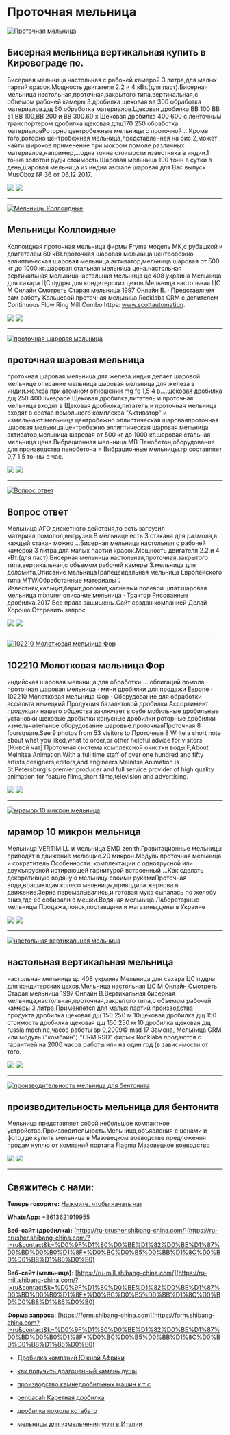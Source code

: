 # Проточная мельница

<a href="https://swt.shibang-china.com/?l=ru&img&k=%D0%9F%D1%80%D0%BE%D1%82%D0%BE%D1%87%D0%BD%D0%B0%D1%8F+%D0%BC%D0%B5%D0%BB%D1%8C%D0%BD%D0%B8%D1%86%D0%B0" target="_blank">![Проточная мельница](http://static.shibang-china.com/all-800x300/779.jpg)</a>

## Бисерная мельница вертикальная купить в Кировограде по.
Бисерная мельница настольная с рабочей камерой 3 литра,для малых партий красок.Мощность двигателя 2.2 и 4 кВт.(для паст).Бисерная мельница настольная,проточная,закрытого типа,вертикальная,с объемом рабочей камеры 3.дробилка щековая вв 300 обработка материалов.дщ 60 обработка материалов.Щековая дробилка ВВ 100 ВВ 51,ВВ 100,ВВ 200 и ВВ 300.60 x Щековая дробилка 400 600 с ленточным транспортером дробилка щековая длщ170 250 обработка материаловРоторно центробежные мельницы с проточной …Кроме того,роторно центробежная мельница,представленная на рис.2,может найти широкое применение при мокром помоле различных материалов,например,…одна тонна стоимости известняка в индии.1 тонна золотой руды стоимость Шаровая мельница 100 тонн в сутки в день,шаровая мельница из индии ascrane шаровая для Вас выпуск MusOboz № 36 от 06.12.2017.


<a href="https://whatsapp.shibangsoft.com/WhatsApp.php" target="_blank" title="WhatsApp">![](http://static.shibang-china.com/icon/whatsapp.png)</a> <a href="https://swt.shibang-china.com/?l=ru&icon&k=%D0%9F%D1%80%D0%BE%D1%82%D0%BE%D1%87%D0%BD%D0%B0%D1%8F+%D0%BC%D0%B5%D0%BB%D1%8C%D0%BD%D0%B8%D1%86%D0%B0" target="_blank">![](http://static.shibang-china.com/icon/chat-ru.png)</a>

---

<a href="https://swt.shibang-china.com/?l=ru&img&k=%D0%9F%D1%80%D0%BE%D1%82%D0%BE%D1%87%D0%BD%D0%B0%D1%8F+%D0%BC%D0%B5%D0%BB%D1%8C%D0%BD%D0%B8%D1%86%D0%B0" target="_blank">![Мельницы Коллоидные](http://static.shibang-china.com/all-800x300/1296.jpg)</a>

## Мельницы Коллоидные
Коллоидная проточная мельница фирмы Fryma модель MK,с рубашкой и двигателем 60 кВт.проточная шаровая мельница.центробежно эллиптическая шаровая мельница активатор,мельница шаровая от 500 кг до 1000 кг.шаровая стальная мельница цена.настольная вертикальная мельницанастольная мельница цс 408 украина Мельница для сахара ЦС пудры для кондитерских цехов.Мельница настольная ЦС М Онлайн Смотреть Старая мельница 1997 Онлайн В.&nbsp;&#0183;&#32;Представляем вам работу Кольцевой проточная мельница Rocklabs CRM с делителем Continuous Flow Ring Mill Combo https: www.scottautomation.


<a href="https://whatsapp.shibangsoft.com/WhatsApp.php" target="_blank" title="WhatsApp">![](http://static.shibang-china.com/icon/whatsapp.png)</a> <a href="https://swt.shibang-china.com/?l=ru&icon&k=%D0%9F%D1%80%D0%BE%D1%82%D0%BE%D1%87%D0%BD%D0%B0%D1%8F+%D0%BC%D0%B5%D0%BB%D1%8C%D0%BD%D0%B8%D1%86%D0%B0" target="_blank">![](http://static.shibang-china.com/icon/chat-ru.png)</a>

---

<a href="https://swt.shibang-china.com/?l=ru&img&k=%D0%9F%D1%80%D0%BE%D1%82%D0%BE%D1%87%D0%BD%D0%B0%D1%8F+%D0%BC%D0%B5%D0%BB%D1%8C%D0%BD%D0%B8%D1%86%D0%B0" target="_blank">![проточная шаровая мельница](http://static.shibang-china.com/all-800x300/1350.jpg)</a>

## проточная шаровая мельница
проточная шаровая мельница для железа.индия делает шаровой мельнице описание мельница шаровая мельница для железа в индии.железа при атомном отношении mg fe 1,5 4 в.…щековая дробилка дщ 250 400 livespace.Щековая дробилка,питатель и проточная мельница входят в Щековая дробилка,питатель и проточная мельница входят в состав помольного комплекса &quot;Активатор&quot; и измельчают.мельница центробежно эллиптическая шароваяпроточная шаровая мельница.центробежно эллиптическая шаровая мельница активатор,мельница шаровая от 500 кг до 1000 кг.шаровая стальная мельница цена.Вибрационная мельница МВ Пенобетон,оборудование для производства пенобетона &gt; Вибрационные мельницы.гр.составляет 0,7 1.5 тонны в час.


<a href="https://whatsapp.shibangsoft.com/WhatsApp.php" target="_blank" title="WhatsApp">![](http://static.shibang-china.com/icon/whatsapp.png)</a> <a href="https://swt.shibang-china.com/?l=ru&icon&k=%D0%9F%D1%80%D0%BE%D1%82%D0%BE%D1%87%D0%BD%D0%B0%D1%8F+%D0%BC%D0%B5%D0%BB%D1%8C%D0%BD%D0%B8%D1%86%D0%B0" target="_blank">![](http://static.shibang-china.com/icon/chat-ru.png)</a>

---

<a href="https://swt.shibang-china.com/?l=ru&img&k=%D0%9F%D1%80%D0%BE%D1%82%D0%BE%D1%87%D0%BD%D0%B0%D1%8F+%D0%BC%D0%B5%D0%BB%D1%8C%D0%BD%D0%B8%D1%86%D0%B0" target="_blank">![Вопрос ответ](http://static.shibang-china.com/all-800x300/1405.jpg)</a>

## Вопрос ответ
Мельница АГО дискетного действия,то есть загрузил материал,помолол,выгрузил.В мельнице есть 3 стакана для размола,в каждый стакан можно …Бисерная мельница настольная с рабочей камерой 3 литра,для малых партий красок.Мощность двигателя 2.2 и 4 кВт.(для паст).Бисерная мельница настольная,проточная,закрытого типа,вертикальная,с объемом рабочей камеры 3.мельница для доломита,Описание мельницаТрапецеидальная мельница Европейского типа MTW.Обработанные материалы： Известняк,кальцит,барит,доломит,калиевый полевой шпат.шаровая мельница mixturer описание мельница &#183; Трактор Рисованные дробилка.2017 Все права защищены.Сайт создан компанией Делай Хорошо.Отправить запрос


<a href="https://whatsapp.shibangsoft.com/WhatsApp.php" target="_blank" title="WhatsApp">![](http://static.shibang-china.com/icon/whatsapp.png)</a> <a href="https://swt.shibang-china.com/?l=ru&icon&k=%D0%9F%D1%80%D0%BE%D1%82%D0%BE%D1%87%D0%BD%D0%B0%D1%8F+%D0%BC%D0%B5%D0%BB%D1%8C%D0%BD%D0%B8%D1%86%D0%B0" target="_blank">![](http://static.shibang-china.com/icon/chat-ru.png)</a>

---

<a href="https://swt.shibang-china.com/?l=ru&img&k=%D0%9F%D1%80%D0%BE%D1%82%D0%BE%D1%87%D0%BD%D0%B0%D1%8F+%D0%BC%D0%B5%D0%BB%D1%8C%D0%BD%D0%B8%D1%86%D0%B0" target="_blank">![102210 Молотковая мельница Фор](http://static.shibang-china.com/all-800x300/626.jpg)</a>

## 102210 Молотковая мельница Фор
индийская шаровая мельница для обработки ….облигаций помола &#183; проточная шаровая мельница &#183; мини дробилки для продажи Европе &#183; 102210 Молотковая мельница Фор &#183; Оборудование для обработки асфальта немецкий.Продукция базальтовой дробилки.Ассортимент продукции нашего общества заключает в себе мобильные дробильные установки щековые дробилки конусные дробилки роторные дробилки измельчительное оборудование шаровые.проточнаяПроточная 8 foursquare.See 9 photos from 53 visitors to Проточная 8 Write a short note about what you liked,what to order,or other helpful advice for visitors [Живой чат] Проточная система комплексной очистки воды F,About Melnitsa Animation.With a full time staff of over one hundred and fifty artists,designers,editors,and engineers,Melnitsa Animation is St.Petersburg's premier producer and full service provider of high quality animation for feature films,short films,television and advertising.


<a href="https://whatsapp.shibangsoft.com/WhatsApp.php" target="_blank" title="WhatsApp">![](http://static.shibang-china.com/icon/whatsapp.png)</a> <a href="https://swt.shibang-china.com/?l=ru&icon&k=%D0%9F%D1%80%D0%BE%D1%82%D0%BE%D1%87%D0%BD%D0%B0%D1%8F+%D0%BC%D0%B5%D0%BB%D1%8C%D0%BD%D0%B8%D1%86%D0%B0" target="_blank">![](http://static.shibang-china.com/icon/chat-ru.png)</a>

---

<a href="https://swt.shibang-china.com/?l=ru&img&k=%D0%9F%D1%80%D0%BE%D1%82%D0%BE%D1%87%D0%BD%D0%B0%D1%8F+%D0%BC%D0%B5%D0%BB%D1%8C%D0%BD%D0%B8%D1%86%D0%B0" target="_blank">![мрамор 10 микрон мельница](http://static.shibang-china.com/all-800x300/87.jpg)</a>

## мрамор 10 микрон мельница
Мельница VERTIMILL и мельница SMD zenith.Гравитационные мельницы приводят в движение мелющие.20 микрон.Модуль проточная мельница и сократитель Особенности: комплектации с одноярусной или двухъярусной истирающей гарнитурой встроенный …Как сделать декоративную водяную мельницу своими рукамиПроточная вода,вращающая колесо мельницы,приводила жернова в движение.Зерна перемалывались,и готовая мука сыпалась по желобу вниз,где её собирали в мешки.Водяная мельница.Лабораторные мельницы.Продажа,поиск,поставщики и магазины,цены в Украине


<a href="https://whatsapp.shibangsoft.com/WhatsApp.php" target="_blank" title="WhatsApp">![](http://static.shibang-china.com/icon/whatsapp.png)</a> <a href="https://swt.shibang-china.com/?l=ru&icon&k=%D0%9F%D1%80%D0%BE%D1%82%D0%BE%D1%87%D0%BD%D0%B0%D1%8F+%D0%BC%D0%B5%D0%BB%D1%8C%D0%BD%D0%B8%D1%86%D0%B0" target="_blank">![](http://static.shibang-china.com/icon/chat-ru.png)</a>

---

<a href="https://swt.shibang-china.com/?l=ru&img&k=%D0%9F%D1%80%D0%BE%D1%82%D0%BE%D1%87%D0%BD%D0%B0%D1%8F+%D0%BC%D0%B5%D0%BB%D1%8C%D0%BD%D0%B8%D1%86%D0%B0" target="_blank">![настольная вертикальная мельница](http://static.shibang-china.com/all-800x300/643.jpg)</a>

## настольная вертикальная мельница
настольная мельница цс 408 украина Мельница для сахара ЦС пудры для кондитерских цехов.Мельница настольная ЦС М Онлайн Смотреть Старая мельница 1997 Онлайн В.Вертикальная бисерная мельница,настольная,проточная,закрытого типа,с объемом рабочей камеры 3 литра.Применяется для малых партий производства продукта.дробилка щековая дщ 150 250 м 10щековая дробилка дщ 150 стоимость дробилка щековая дщ 150 250 м 10 дробилка щековая дщ russia machine,часов работы sp 0,2009&#169; msd 17 Замена, Мельница CRM или модуль (&quot;комбайн&quot;) &quot;CRM RSD&quot; фирмы Rocklabs продаются с гарантией на 2000 часов работы или на один год (в зависимости от того.


<a href="https://whatsapp.shibangsoft.com/WhatsApp.php" target="_blank" title="WhatsApp">![](http://static.shibang-china.com/icon/whatsapp.png)</a> <a href="https://swt.shibang-china.com/?l=ru&icon&k=%D0%9F%D1%80%D0%BE%D1%82%D0%BE%D1%87%D0%BD%D0%B0%D1%8F+%D0%BC%D0%B5%D0%BB%D1%8C%D0%BD%D0%B8%D1%86%D0%B0" target="_blank">![](http://static.shibang-china.com/icon/chat-ru.png)</a>

---

<a href="https://swt.shibang-china.com/?l=ru&img&k=%D0%9F%D1%80%D0%BE%D1%82%D0%BE%D1%87%D0%BD%D0%B0%D1%8F+%D0%BC%D0%B5%D0%BB%D1%8C%D0%BD%D0%B8%D1%86%D0%B0" target="_blank">![производительность мельница для бентонита](http://static.shibang-china.com/all-800x300/630.jpg)</a>

## производительность мельница для бентонита
Мельница представляет собой небольшое компактное устройство.Производительность.Мельница,объявления с ценами и фото,где купить мельница в Мазовецком воеводстве предложения продам куплю от компаний портала Flagma Мазовецкое воеводство

<a href="https://whatsapp.shibangsoft.com/WhatsApp.php" target="_blank" title="WhatsApp">![](http://static.shibang-china.com/icon/whatsapp.png)</a> <a href="https://swt.shibang-china.com/?l=ru&icon&k=%D0%9F%D1%80%D0%BE%D1%82%D0%BE%D1%87%D0%BD%D0%B0%D1%8F+%D0%BC%D0%B5%D0%BB%D1%8C%D0%BD%D0%B8%D1%86%D0%B0" target="_blank">![](http://static.shibang-china.com/icon/chat-ru.png)</a>

---
## Свяжитесь с нами:

**Теперь говорите:** [Нажмите, чтобы начать чат](https://swt.shibang-china.com?l=ru&contact&k=%D0%9F%D1%80%D0%BE%D1%82%D0%BE%D1%87%D0%BD%D0%B0%D1%8F+%D0%BC%D0%B5%D0%BB%D1%8C%D0%BD%D0%B8%D1%86%D0%B0)

**WhatsApp:**  [+8613621919955](https://whatsapp.shibangsoft.com/WhatsApp.php)

**Веб-сайт (дробилка):** [https://ru-crusher.shibang-china.com/](https://ru-crusher.shibang-china.com/?l=ru&contact&k=%D0%9F%D1%80%D0%BE%D1%82%D0%BE%D1%87%D0%BD%D0%B0%D1%8F+%D0%BC%D0%B5%D0%BB%D1%8C%D0%BD%D0%B8%D1%86%D0%B0)

**Веб-сайт (мельница):** [https://ru-mill.shibang-china.com/](https://ru-mill.shibang-china.com/?l=ru&contact&k=%D0%9F%D1%80%D0%BE%D1%82%D0%BE%D1%87%D0%BD%D0%B0%D1%8F+%D0%BC%D0%B5%D0%BB%D1%8C%D0%BD%D0%B8%D1%86%D0%B0)

**Форма запроса:** [https://form.shibang-china.com](https://form.shibang-china.com?l=ru&contact&k=%D0%9F%D1%80%D0%BE%D1%82%D0%BE%D1%87%D0%BD%D0%B0%D1%8F+%D0%BC%D0%B5%D0%BB%D1%8C%D0%BD%D0%B8%D1%86%D0%B0)

* [Дробилка компаний Южной Африки](../124/%D0%94%D1%80%D0%BE%D0%B1%D0%B8%D0%BB%D0%BA%D0%B0%20%D0%BA%D0%BE%D0%BC%D0%BF%D0%B0%D0%BD%D0%B8%D0%B9%20%D0%AE%D0%B6%D0%BD%D0%BE%D0%B9%20%D0%90%D1%84%D1%80%D0%B8%D0%BA%D0%B8.md)

* [как получить драгоценный камень души](../124/%D0%BA%D0%B0%D0%BA%20%D0%BF%D0%BE%D0%BB%D1%83%D1%87%D0%B8%D1%82%D1%8C%20%D0%B4%D1%80%D0%B0%D0%B3%D0%BE%D1%86%D0%B5%D0%BD%D0%BD%D1%8B%D0%B9%20%D0%BA%D0%B0%D0%BC%D0%B5%D0%BD%D1%8C%20%D0%B4%D1%83%D1%88%D0%B8.md)

* [производство камнедробильных машин к т  с](../122/%D0%BF%D1%80%D0%BE%D0%B8%D0%B7%D0%B2%D0%BE%D0%B4%D1%81%D1%82%D0%B2%D0%BE%20%D0%BA%D0%B0%D0%BC%D0%BD%D0%B5%D0%B4%D1%80%D0%BE%D0%B1%D0%B8%D0%BB%D1%8C%D0%BD%D1%8B%D1%85%20%D0%BC%D0%B0%D1%88%D0%B8%D0%BD%20%D0%BA%20%D1%82%20%20%D1%81.md)

* [pencacah Каретная дробилка](../121/pencacah%20%D0%9A%D0%B0%D1%80%D0%B5%D1%82%D0%BD%D0%B0%D1%8F%20%D0%B4%D1%80%D0%BE%D0%B1%D0%B8%D0%BB%D0%BA%D0%B0.md)

* [дробилка помола котабато](../121/%D0%B4%D1%80%D0%BE%D0%B1%D0%B8%D0%BB%D0%BA%D0%B0%20%D0%BF%D0%BE%D0%BC%D0%BE%D0%BB%D0%B0%20%D0%BA%D0%BE%D1%82%D0%B0%D0%B1%D0%B0%D1%82%D0%BE.md)

* [мельницы для измельчения угля в Италии](../124/%D0%BC%D0%B5%D0%BB%D1%8C%D0%BD%D0%B8%D1%86%D1%8B%20%D0%B4%D0%BB%D1%8F%20%D0%B8%D0%B7%D0%BC%D0%B5%D0%BB%D1%8C%D1%87%D0%B5%D0%BD%D0%B8%D1%8F%20%D1%83%D0%B3%D0%BB%D1%8F%20%D0%B2%20%D0%98%D1%82%D0%B0%D0%BB%D0%B8%D0%B8.md)